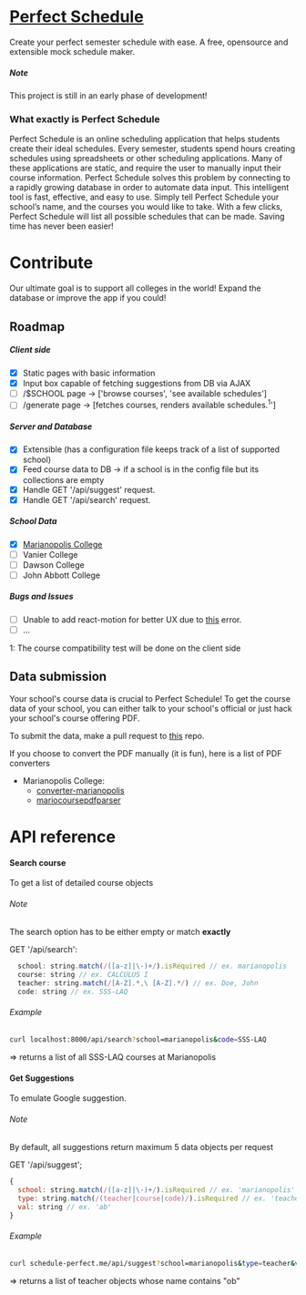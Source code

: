 # [Perfect Schedule](http://schedule-perfect.me)
Create your perfect semester schedule with ease. A free, opensource and
extensible mock schedule maker.

##### Note
This project is still in an early phase of development! 

### What exactly is Perfect Schedule
Perfect Schedule is an online scheduling application that helps students create their ideal schedules. Every semester, students spend hours creating schedules using spreadsheets or other scheduling applications. Many of these applications are static, and require the user to manually input their course information. Perfect Schedule solves this problem by connecting to a rapidly growing database in order to automate data input. This intelligent tool is fast, effective, and easy to use. Simply tell Perfect Schedule your school’s name, and the courses you would like to take. With a few clicks, Perfect Schedule will list all possible schedules that can be made. Saving time has never been easier!

# Contribute
Our ultimate goal is to support all colleges in the world! Expand the database or improve the app if you could!

## Roadmap

##### Client side
- [x] Static pages with basic information
- [x] Input box capable of fetching suggestions from DB via AJAX
- [ ] /$SCHOOL page -> ['browse courses', 'see available schedules']
- [ ] /generate page -> [fetches courses, renders available schedules.<sup>1</sup>']

##### Server and Database
- [x] Extensible (has a configuration file keeps track of a list of supported school)
- [x] Feed course data to DB -> if a school is in the config file but its collections are empty
- [x] Handle GET '/api/suggest' request.
- [x] Handle GET '/api/search' request.

##### School Data
- [x] [Marianopolis College](http://github.com/lorix-lpan/converter-marianopolis)
- [ ] Vanier College
- [ ] Dawson College
- [ ] John Abbott College

##### Bugs and Issues
- [ ] Unable to add react-motion for better UX due to [this](http://stackoverflow.com/questions/35787069/react-each-child-in-an-array-or-iterator-should-have-a-unique-key-prop-when-m/35788275#35788275) error.
- [ ] ...

1: The course compatibility test will be done on the client side


## Data submission

Your school's course data is crucial to Perfect Schedule! To get the course data of your school, you can either talk 
to your school's official or just hack your school's course offering PDF.

To submit the data, make a pull request to [this](https://github.com/lorix-lpan/perfect-schedule-schools) repo.

If you choose to convert the PDF manually (it is fun), here is a list of PDF converters

* Marianopolis College:
  * [converter-marianopolis](https://github.com/lorix-lpan/converter-marianopolis)
  * [mariocoursepdfparser](https://github.com/sunbinyuan/mariocoursespdfparser)


# API reference

#### Search course
To get a list of detailed course objects

###### Note
The search option has to be either empty or match **exactly**

GET '/api/search':
```javascript
  school: string.match(/([a-z]|\-)+/).isRequired // ex. marianopolis
  course: string // ex. CALCULUS I
  teacher: string.match(/[A-Z].*,\ [A-Z].*/) // ex. Doe, John
  code: string // ex. SSS-LAQ
```

###### Example
```bash
curl localhost:8000/api/search?school=marianopolis&code=SSS-LAQ
```

=> returns a list of all SSS-LAQ courses at Marianopolis

#### Get Suggestions
To emulate Google suggestion.

###### Note
By default, all suggestions return maximum 5 data objects per request

GET '/api/suggest';
```javascript
{
  school: string.match(/([a-z]|\-)+/).isRequired // ex. 'marianopolis'
  type: string.match(/(teacher|course|code)/).isRequired // ex. 'teacher'
  val: string // ex. 'ab'
}
```

###### Example
```bash
curl schedule-perfect.me/api/suggest?school=marianopolis&type=teacher&val=ob
```
=> returns a list of teacher objects whose name contains "ob"
